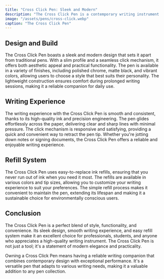 ```yaml
---
title: "Cross Click Pen: Sleek and Modern"
description: "The Cross Click Pen is a contemporary writing instrument designed for those who value style and functionality. Its sleek design and smooth writing experience make it a popular choice among professionals and pen enthusiasts alike."
image: "/assets/pens/cross-click.webp"
caption: "The Cross Click Pen"
---
```


## Design and Build

The Cross Click Pen boasts a sleek and modern design that sets it apart from traditional pens. With a slim profile and a seamless click mechanism, it offers both aesthetic appeal and practical functionality. The pen is available in a variety of finishes, including polished chrome, matte black, and vibrant colors, allowing users to choose a style that best suits their personality. The lightweight construction ensures comfort during prolonged writing sessions, making it a reliable companion for daily use.

## Writing Experience

The writing experience with the Cross Click Pen is smooth and consistent, thanks to its high-quality ink and precision engineering. The pen glides effortlessly across the paper, delivering clear and sharp lines with minimal pressure. The click mechanism is responsive and satisfying, providing a quick and convenient way to retract the pen tip. Whether you're jotting down notes or signing documents, the Cross Click Pen offers a reliable and enjoyable writing experience.

## Refill System

The Cross Click Pen uses easy-to-replace ink refills, ensuring that you never run out of ink when you need it most. The refills are available in various colors and tip sizes, allowing you to customize your writing experience to suit your preferences. The simple refill process makes it convenient to maintain the pen, extending its lifespan and making it a sustainable choice for environmentally conscious users.

## Conclusion

The Cross Click Pen is a perfect blend of style, functionality, and convenience. Its sleek design, smooth writing experience, and easy refill system make it an excellent choice for professionals, students, and anyone who appreciates a high-quality writing instrument. The Cross Click Pen is not just a tool; it's a statement of modern elegance and practicality.

Owning a Cross Click Pen means having a reliable writing companion that combines contemporary design with exceptional performance. It's a versatile pen that adapts to various writing needs, making it a valuable addition to any pen collection.
